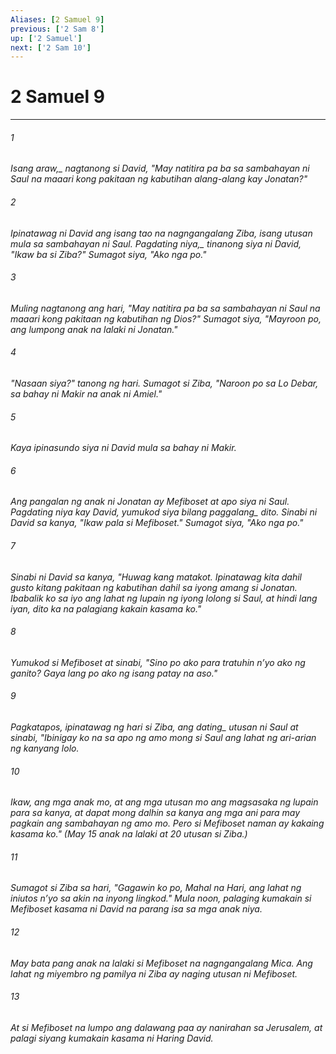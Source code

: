 ```yaml
---
Aliases: [2 Samuel 9]
previous: ['2 Sam 8']
up: ['2 Samuel']
next: ['2 Sam 10']
---
```

# 2 Samuel 9

***






















###### 1 










<i class="trans-change">Isang araw,_ nagtanong si David, "May natitira pa ba sa sambahayan ni Saul na maaari kong pakitaan ng kabutihan alang-alang kay Jonatan?" 





















###### 2 










Ipinatawag ni David ang isang tao na nagngangalang Ziba, isang utusan mula sa sambahayan ni Saul. <i class="trans-change">Pagdating niya,_ tinanong siya ni David, "Ikaw ba si Ziba?" Sumagot siya, "Ako nga po." 





















###### 3 










Muling nagtanong ang hari, "May natitira pa ba sa sambahayan ni Saul na maaari kong pakitaan ng kabutihan ng Dios?" Sumagot siya, "Mayroon po, ang lumpong anak na lalaki ni Jonatan." 





















###### 4 










"Nasaan siya?" tanong ng hari. Sumagot si Ziba, "Naroon po sa Lo Debar, sa bahay ni Makir na anak ni Amiel." 





















###### 5 










Kaya ipinasundo siya ni David mula sa bahay ni Makir. 





















###### 6 










Ang pangalan ng anak ni Jonatan ay Mefiboset at apo siya ni Saul. Pagdating niya kay David, yumukod siya <i class="trans-change">bilang paggalang_ dito. Sinabi ni David sa kanya, "Ikaw pala si Mefiboset." Sumagot siya, "Ako nga po." 





















###### 7 










Sinabi ni David sa kanya, "Huwag kang matakot. Ipinatawag kita dahil gusto kitang pakitaan ng kabutihan dahil sa iyong amang si Jonatan. Ibabalik ko sa iyo ang lahat ng lupain ng iyong lolong si Saul, at hindi lang iyan, dito ka na palagiang kakain kasama ko." 





















###### 8 










Yumukod si Mefiboset at sinabi, "Sino po ako para tratuhin nʼyo ako ng ganito? Gaya lang po ako ng isang patay na aso." 





















###### 9 










Pagkatapos, ipinatawag ng hari si Ziba, ang <i class="trans-change">dating_ utusan ni Saul at sinabi, "Ibinigay ko na sa apo ng amo mong si Saul ang lahat ng ari-arian ng kanyang lolo. 





















###### 10 










Ikaw, ang mga anak mo, at ang mga utusan mo ang magsasaka ng lupain para sa kanya, at dapat mong dalhin sa kanya ang mga ani para may pagkain ang sambahayan ng amo mo. Pero si Mefiboset naman ay kakaing kasama ko." (May 15 anak na lalaki at 20 utusan si Ziba.) 





















###### 11 










Sumagot si Ziba sa hari, "Gagawin ko po, Mahal na Hari, ang lahat ng iniutos nʼyo sa akin na inyong lingkod." Mula noon, palaging kumakain si Mefiboset kasama ni David na parang isa sa mga anak niya. 





















###### 12 










May bata pang anak na lalaki si Mefiboset na nagngangalang Mica. Ang lahat ng miyembro ng pamilya ni Ziba ay naging utusan ni Mefiboset. 





















###### 13 










At si Mefiboset na lumpo ang dalawang paa ay nanirahan sa Jerusalem, at palagi siyang kumakain kasama ni Haring David.
